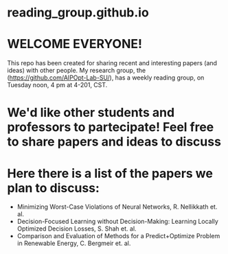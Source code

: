 # reading_group.github.io

# WELCOME EVERYONE!

This repo has been created for sharing recent and interesting papers (and ideas) with other people.
My research group, the (https://github.com/AIPOpt-Lab-SU/), has a weekly reading group, on Tuesday noon, 4 pm at 4-201, CST.
# We'd like other students and professors to partecipate! Feel free to share papers and ideas to discuss
# Here there is a list of the papers we plan to discuss:
- Minimizing Worst-Case Violations of Neural Networks, R. Nellikkath et. al.
- Decision-Focused Learning without Decision-Making: Learning Locally Optimized Decision Losses, S. Shah et. al.
- Comparison and Evaluation of Methods for a Predict+Optimize Problem in Renewable Energy, C. Bergmeir et. al.
